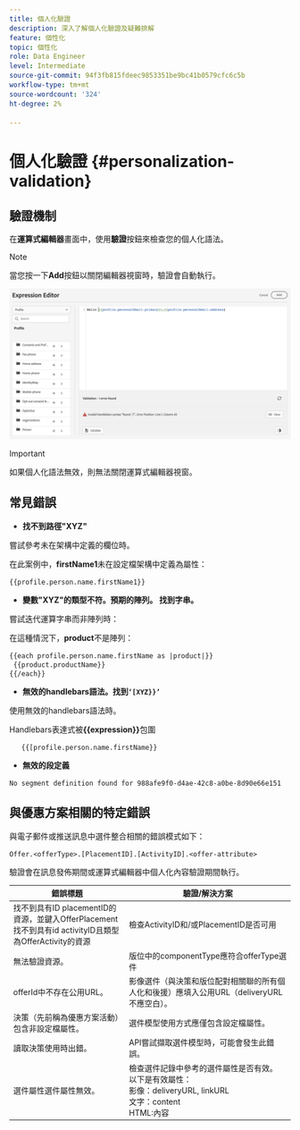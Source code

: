```yaml
---
title: 個人化驗證
description: 深入了解個人化驗證及疑難排解
feature: 個性化
topic: 個性化
role: Data Engineer
level: Intermediate
source-git-commit: 94f3fb815fdeec9853351be9bc41b0579cfc6c5b
workflow-type: tm+mt
source-wordcount: '324'
ht-degree: 2%

---
```



# 個人化驗證 {#personalization-validation}

## 驗證機制

在&#x200B;**運算式編輯器**&#x200B;畫面中，使用&#x200B;**驗證**&#x200B;按鈕來檢查您的個人化語法。

>[!NOTE]
> 當您按一下&#x200B;**Add**&#x200B;按鈕以關閉編輯器視窗時，驗證會自動執行。


![](assets/perso_validation1.png)

>[!IMPORTANT]
> 如果個人化語法無效，則無法關閉運算式編輯器視窗。


## 常見錯誤

* **找不到路徑&quot;XYZ&quot;**

嘗試參考未在架構中定義的欄位時。

在此案例中，**firstName1**&#x200B;未在設定檔架構中定義為屬性：

```
{{profile.person.name.firstName1}}
```

* **變數&quot;XYZ&quot;的類型不符。預期的陣列。 找到字串。**

嘗試迭代運算字串而非陣列時：

在這種情況下，**product**&#x200B;不是陣列：

```
{{each profile.person.name.firstName as |product|}}
 {{product.productName}}
{{/each}}
```

* **無效的handlebars語法。找到`‘[XYZ}}’`**

使用無效的handlebars語法時。

Handlebars表達式被&#x200B;**{{expression}}**&#x200B;包圍

```
   {{[profile.person.name.firstName}}
```

* **無效的段定義**

```
No segment definition found for 988afe9f0-d4ae-42c8-a0be-8d90e66e151
```

## 與優惠方案相關的特定錯誤

與電子郵件或推送訊息中選件整合相關的錯誤模式如下：

```
Offer.<offerType>.[PlacementID].[ActivityID].<offer-attribute>
```

驗證會在訊息發佈期間或運算式編輯器中個人化內容驗證期間執行。

<table> 
 <thead> 
  <tr> 
   <th> 錯誤標題<br /> </th> 
   <th> 驗證/解決方案<br /> </th> 
  </tr> 
 </thead> 
 <tbody> 
  <tr> 
   <td>找不到具有ID placementID的資源，並鍵入OfferPlacement <br/>
找不到具有id activityID且類型為OfferActivity的資源<br/></td> 
   <td>檢查ActivityID和/或PlacementID是否可用</td> 
  </tr> 
   <tr> 
   <td>無法驗證資源。</td> 
   <td>版位中的componentType應符合offerType選件</td> 
  </tr> 
   <tr> 
   <td>offerId中不存在公用URL。</td> 
   <td>影像選件（與決策和版位配對相關聯的所有個人化和後援）應填入公用URL（deliveryURL不應空白）。</td> 
  </tr> 
  <tr> 
   <td>決策（先前稱為優惠方案活動）包含非設定檔屬性。</td> 
   <td>選件模型使用方式應僅包含設定檔屬性。</td> 
  </tr> 
  <tr> 
   <td>讀取決策使用時出錯。</td> 
   <td>API嘗試擷取選件模型時，可能會發生此錯誤。</td> 
  </tr>
  <tr> 
   <td>選件屬性選件屬性無效。</td> 
   <td>檢查選件記錄中參考的選件屬性是否有效。 以下是有效屬性：<br/>
影像：deliveryURL, linkURL<br/>
文字：content<br/>
HTML:內容<br/></td> 
  </tr> 
 </tbody> 
</table>

